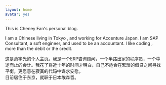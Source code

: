 ```yaml
---
layout: home
avatar: yes
---
```


This is Cheney Fan's personal blog. <br>

I am a Chinese living in Tokyo , and working for Accenture Japan. I am SAP Consultant, a soft engineer, and used to be an accountant. I like coding , more than the debit or the credit.

这是范宇光的个人主页。我是一个ERP咨询顾问，一个半路出家的程序员，一个中途而止的会计。我花了将近十年的时间才明白，自己不适合在繁琐的借贷之间寻找平衡，更愿意在寂寞的代码中谋求安慰。
<br>
目前居住于东京，就职于日本埃森哲。<br>